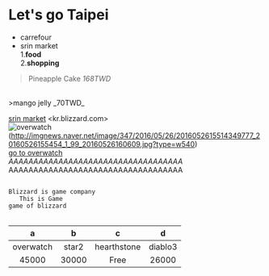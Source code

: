 # Let's go Taipei
* carrefour<br>
* srin market<br>
1.**food**<br>
2.**shopping**<br>

>Pineapple Cake _168TWD_
<br>
>mango jelly _70TWD_

[srin market](kr.blizzard.com)
<kr.blizzard.com><br>
![overwatch] (http://imgnews.naver.net/image/347/2016/05/26/2016052615514349777_20160526155454_1_99_20160526160609.jpg?type=w540)<br>
[go to overwatch][Overwatch]<br>
*AAAAAAAAAAAAAAAAAAAAAAAAAAAAAAAAAAA*
AAAAAAAAAAAAAAAAAAAAAAAAAAAAAAAAAAA
<pre>
<code>
Blizzard is game company
   This is Game
game of blizzard
</code>
</pre>

| a | b | c | d|
| :---: | :---: | :---: | :---: |
| overwatch | star2 | hearthstone | diablo3 |
| 45000     | 30000 | Free        | 26000   |


[Overwatch]: https://playoverwatch.com/ko-kr/
